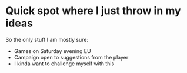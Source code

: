 # Quick spot where I just throw in my ideas

So the only stuff I am mostly sure:
 - Games on Saturday evening EU 
 - Campaign open to suggestions from the player
 - I kinda want to challenge myself with this
 